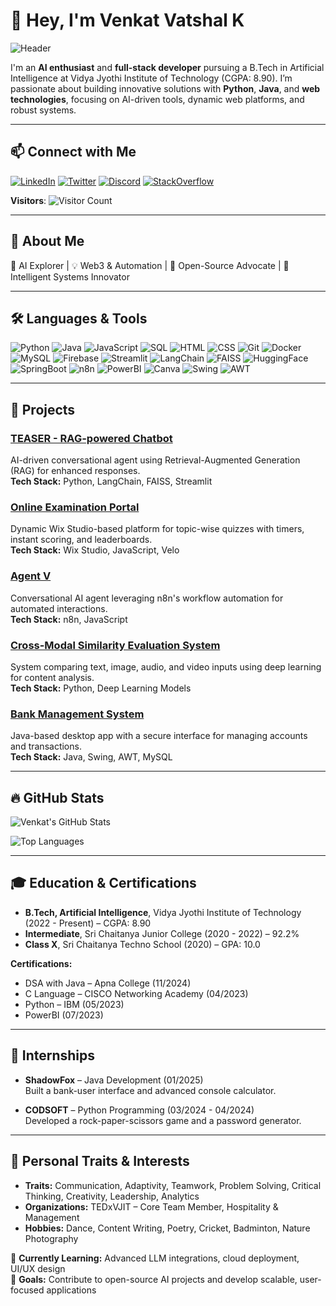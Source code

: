# 👋 Hey, I'm Venkat Vatshal K

![Header](https://raw.githubusercontent.com/Vatshal-Venkat/Vatshal-Venkat/main/assets/header-bg.png)

I'm an **AI enthusiast** and **full-stack developer** pursuing a B.Tech in Artificial Intelligence at Vidya Jyothi Institute of Technology (CGPA: 8.90). I’m passionate about building innovative solutions with **Python**, **Java**, and **web technologies**, focusing on AI-driven tools, dynamic web platforms, and robust systems.

---

## 📫 Connect with Me

[![LinkedIn](https://img.shields.io/badge/LinkedIn-0077B5?style=for-the-badge&logo=linkedin&logoColor=white)](https://linkedin.com/in/venkat-vatshal-9129b1212)
[![Twitter](https://img.shields.io/badge/Twitter-1DA1F2?style=for-the-badge&logo=twitter&logoColor=white)](https://twitter.com/yourusername)
[![Discord](https://img.shields.io/badge/Discord-7289DA?style=for-the-badge&logo=discord&logoColor=white)](https://discord.com/users/yourid)
[![StackOverflow](https://img.shields.io/badge/StackOverflow-FE7A16?style=for-the-badge&logo=stackoverflow&logoColor=white)](https://stackoverflow.com/users/yourid)

**Visitors**: ![Visitor Count](https://profile-counter.glitch.me/{Vatshal-Venkat}/count.svg)

---

## 🌟 About Me

🌱 AI Explorer | 💡 Web3 & Automation | 🐧 Open-Source Advocate | 🤖 Intelligent Systems Innovator

---

## 🛠️ Languages & Tools

![Python](https://img.shields.io/badge/Python-3776AB?style=flat-square&logo=python&logoColor=white)
![Java](https://img.shields.io/badge/Java-007396?style=flat-square&logo=java&logoColor=white)
![JavaScript](https://img.shields.io/badge/JavaScript-F7DF1E?style=flat-square&logo=javascript&logoColor=black)
![SQL](https://img.shields.io/badge/SQL-4479A1?style=flat-square&logo=postgresql&logoColor=white)
![HTML](https://img.shields.io/badge/HTML-E34F26?style=flat-square&logo=html5&logoColor=white)
![CSS](https://img.shields.io/badge/CSS-1572B6?style=flat-square&logo=css3&logoColor=white)
![Git](https://img.shields.io/badge/Git-F05032?style=flat-square&logo=git&logoColor=white)
![Docker](https://img.shields.io/badge/Docker-2496ED?style=flat-square&logo=docker&logoColor=white)
![MySQL](https://img.shields.io/badge/MySQL-4479A1?style=flat-square&logo=mysql&logoColor=white)
![Firebase](https://img.shields.io/badge/Firebase-FFCA28?style=flat-square&logo=firebase&logoColor=white)
![Streamlit](https://img.shields.io/badge/Streamlit-FF4B4B?style=flat-square)
![LangChain](https://img.shields.io/badge/LangChain-4CAF50?style=flat-square)
![FAISS](https://img.shields.io/badge/FAISS-9C27B0?style=flat-square)
![HuggingFace](https://img.shields.io/badge/HuggingFace-FFD700?style=flat-square)
![SpringBoot](https://img.shields.io/badge/SpringBoot-6DB33F?style=flat-square&logo=springboot)
![n8n](https://img.shields.io/badge/n8n-00BCD4?style=flat-square)
![PowerBI](https://img.shields.io/badge/PowerBI-F2C811?style=flat-square)
![Canva](https://img.shields.io/badge/Canva-00C4CC?style=flat-square)
![Swing](https://img.shields.io/badge/Swing-FF5722?style=flat-square)
![AWT](https://img.shields.io/badge/AWT-FF9800?style=flat-square)

---

## 🌱 Projects

### **[TEASER - RAG-powered Chatbot](https://github.com/Vatshal-Venkat/teaser-rag)**  
AI-driven conversational agent using Retrieval-Augmented Generation (RAG) for enhanced responses.  
**Tech Stack:** Python, LangChain, FAISS, Streamlit

### **[Online Examination Portal](https://github.com/Vatshal-Venkat/exam-portal)**  
Dynamic Wix Studio-based platform for topic-wise quizzes with timers, instant scoring, and leaderboards.  
**Tech Stack:** Wix Studio, JavaScript, Velo

### **[Agent V](https://github.com/Vatshal-Venkat/agent-v)**  
Conversational AI agent leveraging n8n's workflow automation for automated interactions.  
**Tech Stack:** n8n, JavaScript

### **[Cross-Modal Similarity Evaluation System](https://github.com/Vatshal-Venkat/cross-modal)**  
System comparing text, image, audio, and video inputs using deep learning for content analysis.  
**Tech Stack:** Python, Deep Learning Models

### **[Bank Management System](https://github.com/Vatshal-Venkat/bank-system)**  
Java-based desktop app with a secure interface for managing accounts and transactions.  
**Tech Stack:** Java, Swing, AWT, MySQL

---

## 🔥 GitHub Stats

![Venkat's GitHub Stats](https://github-readme-stats.vercel.app/api?username=Vatshal-Venkat&show_icons=true&count_private=true&hide_title=true&hide=prs&theme=radical)

![Top Languages](https://github-readme-stats.vercel.app/api/top-langs/?username=Vatshal-Venkat&layout=compact&hide=html,css&theme=radical)

---

## 🎓 Education & Certifications

- **B.Tech, Artificial Intelligence**, Vidya Jyothi Institute of Technology (2022 - Present) – CGPA: 8.90  
- **Intermediate**, Sri Chaitanya Junior College (2020 - 2022) – 92.2%  
- **Class X**, Sri Chaitanya Techno School (2020) – GPA: 10.0  

**Certifications:**  
- DSA with Java – Apna College (11/2024)  
- C Language – CISCO Networking Academy (04/2023)  
- Python – IBM (05/2023)  
- PowerBI (07/2023)  

---

## 💼 Internships

- **ShadowFox** – Java Development (01/2025)  
  Built a bank-user interface and advanced console calculator.  

- **CODSOFT** – Python Programming (03/2024 - 04/2024)  
  Developed a rock-paper-scissors game and a password generator.  

---

## 🌱 Personal Traits & Interests

- **Traits:** Communication, Adaptivity, Teamwork, Problem Solving, Critical Thinking, Creativity, Leadership, Analytics  
- **Organizations:** TEDxVJIT – Core Team Member, Hospitality & Management  
- **Hobbies:** Dance, Content Writing, Poetry, Cricket, Badminton, Nature Photography  

🌱 **Currently Learning:** Advanced LLM integrations, cloud deployment, UI/UX design  
🎯 **Goals:** Contribute to open-source AI projects and develop scalable, user-focused applications
